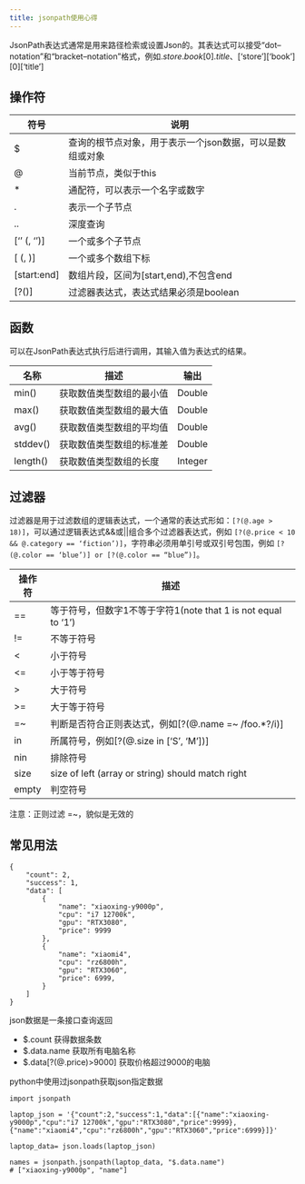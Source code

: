 ```yaml
---
title: jsonpath使用心得
---
```


JsonPath表达式通常是用来路径检索或设置Json的。其表达式可以接受“dot–notation”和“bracket–notation”格式，例如$.store.book[0].title、$[‘store’][‘book’][0][‘title’]

## 操作符

符号 | 说明
---|---
$ | 查询的根节点对象，用于表示一个json数据，可以是数组或对象
@ | 当前节点，类似于this
\* | 通配符，可以表示一个名字或数字
.<name> | 表示一个子节点
..<name> | 深度查询
[‘<name>’ (, ‘<name>’)] |一个或多个子节点
[<number> (, <number>)] |一个或多个数组下标
[start:end] |数组片段，区间为[start,end),不包含end
[?(<expression>)]|过滤器表达式，表达式结果必须是boolean

## 函数
可以在JsonPath表达式执行后进行调用，其输入值为表达式的结果。

名称 | 描述	| 输出
---|---|--
min() |	获取数值类型数组的最小值 |	Double
max() |	获取数值类型数组的最大值 |	Double
avg() |	获取数值类型数组的平均值 |	Double
stddev() |	获取数值类型数组的标准差 |	Double
length() |	获取数值类型数组的长度 |	Integer
## 过滤器
过滤器是用于过滤数组的逻辑表达式，一个通常的表达式形如：`[?(@.age > 18)]`，可以通过逻辑表达式&&或||组合多个过滤器表达式，例如 `[?(@.price < 10 && @.category == ‘fiction’)]`，字符串必须用单引号或双引号包围，例如 `[?(@.color == ‘blue’)] or [?(@.color == “blue”)]`。

操作符| 描述
--|--
== |	等于符号，但数字1不等于字符1(note that 1 is not equal to ‘1’)
!= |	不等于符号
< |	小于符号
<= |	小于等于符号
> |	大于符号
>= |	大于等于符号
=~ |	判断是否符合正则表达式，例如[?(@.name =~ /foo.*?/i)]
in |	所属符号，例如[?(@.size in [‘S’, ‘M’])]
nin |	排除符号
size |	size of left (array or string) should match right
empty |	判空符号

注意：正则过滤 =~，貌似是无效的

## 常见用法
```
{
    "count": 2,
    "success": 1,
    "data": [
        {
            "name": "xiaoxing-y9000p",
            "cpu": "i7 12700k",
            "gpu": "RTX3080",
            "price": 9999
        },
        {
            "name": "xiaomi4",
            "cpu": "rz6800h",
            "gpu": "RTX3060",
            "price": 6999,
        }
    ]
}
```
json数据是一条接口查询返回

- $.count 获得数据条数
- $.data.name 获取所有电脑名称
- $.data[?(@.price)>9000] 获取价格超过9000的电脑

python中使用过jsonpath获取json指定数据
```
import jsonpath

laptop_json = '{"count":2,"success":1,"data":[{"name":"xiaoxing-y9000p","cpu":"i7 12700k","gpu":"RTX3080","price":9999},{"name":"xiaomi4","cpu":"rz6800h","gpu":"RTX3060","price":6999}]}'

laptop_data= json.loads(laptop_json)

names = jsonpath.jsonpath(laptop_data, "$.data.name")
# ["xiaoxing-y9000p", "name"]
```